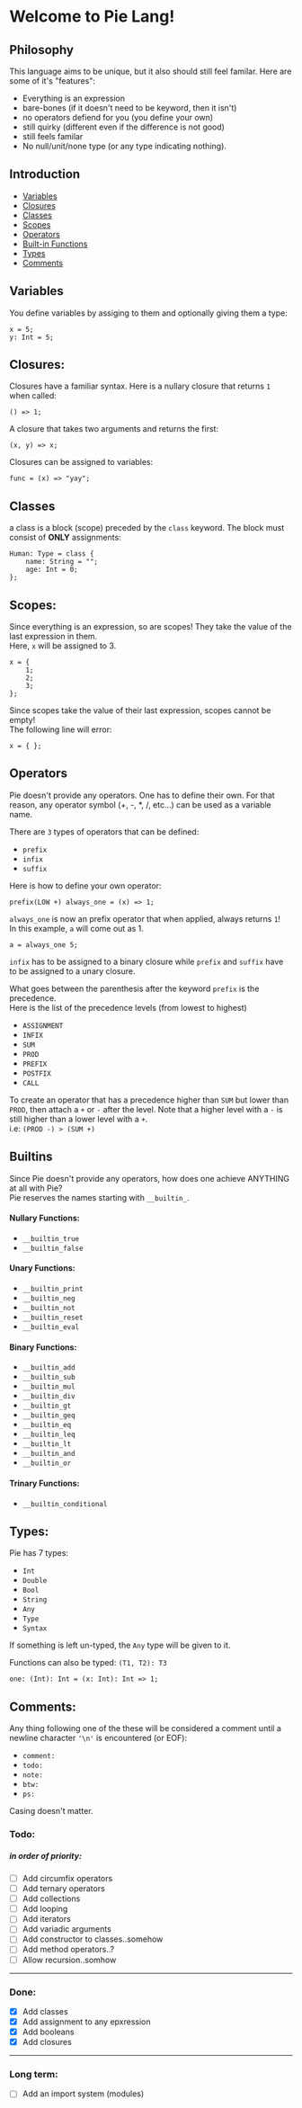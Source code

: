 # Welcome to Pie Lang!


## Philosophy
This language aims to be unique, but it also should still feel familar. Here are some of it's "features":

- Everything is an expression
- bare-bones (if it doesn't need to be keyword, then it isn't)
- no operators defiend for you (you define your own)
- still quirky (different even if the difference is not good)
- still feels familar
- No null/unit/none type (or any type indicating nothing).

## Introduction
- [Variables](#Variables)
- [Closures](#Closures)
- [Classes](#Classes)
- [Scopes](#Scopes)
- [Operators](#Operators)
- [Built-in Functions](#Builtins)
- [Types](#Types)
- [Comments](#Comments)


## Variables
You define variables by assiging to them and optionally giving them a type:
```pie
x = 5;
y: Int = 5;
```


## Closures:
Closures have a familiar syntax.
Here is a nullary closure that returns `1` when called:
```pie
() => 1;
```
A closure that takes two arguments and returns the first:
```pie
(x, y) => x;
```
Closures can be assigned to variables:
```pie
func = (x) => "yay";
```

## Classes
a class is a block (scope) preceded by the `class` keyword. The block must consist of **ONLY** assignments:
```pie
Human: Type = class {
    name: String = "";
    age: Int = 0;
};
```

## Scopes:
Since everything is an expression, so are scopes! They take the value of the last expression in them.\
Here, `x` will be assigned to 3.
```pie
x = {
    1;
    2;
    3;
};
```
Since scopes take the value of their last expression, scopes cannot be empty!\
The following line will error:
```pie
x = { };
```
## Operators
Pie doesn't provide any operators. One has to define their own. For that reason, any operator symbol (+, -, *, /, etc...) can be used as a variable name.

There are `3` types of operators that can be defined:
- `prefix`
- `infix`
- `suffix`

Here is how to define your own operator:
```pie
prefix(LOW +) always_one = (x) => 1;
```
`always_one` is now an prefix operator that when applied, always returns `1`!\
In this example, `a` will come out as 1.
```
a = always_one 5;
```
`infix` has to be assigned to a binary closure while `prefix` and `suffix` have to be assigned to a unary closure.

What goes between the parenthesis after the keyword `prefix` is the precedence.\
Here is the list of the precedence levels (from lowest to highest)
- `ASSIGNMENT`
- `INFIX`
- `SUM`
- `PROD`
- `PREFIX`
- `POSTFIX`
- `CALL`

To create an operator that has a precedence higher than `SUM` but lower than `PROD`, then attach a `+` or `-` after the level. Note that a higher level with a `-` is still higher than a lower level with a `+`.\
i.e: `(PROD -) > (SUM +)`


## Builtins
Since Pie doesn't provide any operators, how does one achieve ANYTHING at all with Pie?\
Pie reserves the names starting with `__builtin_`.

#### Nullary Functions:
- `__builtin_true`
- `__builtin_false`

#### Unary Functions:
- `__builtin_print`
- `__builtin_neg`
- `__builtin_not`
- `__builtin_reset`
- `__builtin_eval`

#### Binary Functions:
- `__builtin_add`
- `__builtin_sub`
- `__builtin_mul`
- `__builtin_div`
- `__builtin_gt`
- `__builtin_geq`
- `__builtin_eq`
- `__builtin_leq`
- `__builtin_lt`
- `__builtin_and`
- `__builtin_or`

#### Trinary Functions:
- `__builtin_conditional`


## Types:
Pie has 7 types:
- `Int`
- `Double`
- `Bool`
- `String`
- `Any`
- `Type`
- `Syntax`

If something is left un-typed, the `Any` type will be given to it.

Functions can also be typed: `(T1, T2): T3`
```pie
one: (Int): Int = (x: Int): Int => 1;
```


## Comments:
Any thing following one of the these will be considered a comment until a newline character `'\n'` is encountered (or EOF):
- `comment:`
- `todo:`
- `note:`
- `btw:`
- `ps:`

Casing doesn't matter.

### Todo:
##### in order of priority:
- [ ] Add circumfix operators
- [ ] Add ternary operators
- [ ] Add collections
- [ ] Add looping
- [ ] Add iterators
- [ ] Add variadic arguments
- [ ] Add constructor to classes..somehow
- [ ] Add method operators..?
- [ ] Allow recursion..somhow
---
### Done:
- [x] Add classes
- [x] Add assignment to any epxression
- [x] Add booleans
- [x] Add closures
---
### Long term:
- [ ] Add an import system (modules)